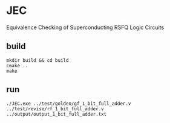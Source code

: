 # JEC

Equivalence Checking of Superconducting RSFQ Logic Circuits

## build

``` shell
mkdir build && cd build
cmake ..
make
```

## run

`
./JEC.exe ../test/golden/gf_1_bit_full_adder.v ../test/revise/rf_1_bit_full_adder.v ../output/output_1_bit_full_adder.txt
`
